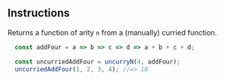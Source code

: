 ## Instructions


Returns a function of arity `n` from a (manually) curried function.

```js
  const addFour = a => b => c => d => a + b + c + d;

  const uncurriedAddFour = uncurryN(4, addFour);
  uncurriedAddFour(1, 2, 3, 4); //=> 10
```